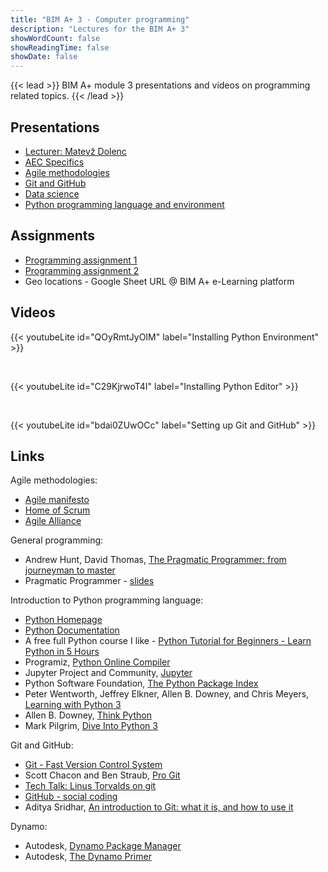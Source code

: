 ```yaml
---
title: "BIM A+ 3 - Computer programming"
description: "Lectures for the BIM A+ 3"
showWordCount: false
showReadingTime: false
showDate: false
---
```


{{< lead >}}
BIM A+ module 3 presentations and videos on programming related topics.
{{< /lead >}}

## Presentations

- [Lecturer: Matevž Dolenc](/bimaplus//BIM_A+3.2_Matevz_Dolenc.pdf)
- [AEC Specifics](/bimaplus/BIM_A+3.2_AEC_Specifics.pdf)
- [Agile methodologies](/bimaplus/BIM_A+3.2_Agile_methodologies.pdf)
- [Git and GitHub](/bimaplus/BIM_A+3.2_Git_and_GitHub.pdf)
- [Data science](/bimaplus/BIM_A+3.2_Data_science.pdf)
- [Python programming language and environment](/bimaplus/BIM_A+3.2_Python.pdf)

## Assignments

- [Programming assignment 1](/bimaplus/BIM_A+3.2_Programming_assignments_-_01.pdf)
- [Programming assignment 2](/bimaplus/BIM_A+3.2_Programming_assignments_-_02.pdf)
- Geo locations - Google Sheet URL @ BIM A+ e-Learning platform

## Videos

{{< youtubeLite id="QOyRmtJyOIM" label="Installing Python Environment" >}} 
<p>&nbsp;</p> 
{{< youtubeLite id="C29KjrwoT4I" label="Installing Python Editor" >}} 
<p>&nbsp;</p> 
{{< youtubeLite id="bdai0ZUwOCc" label="Setting up Git and GitHub" >}}

## Links

Agile methodologies:
- [Agile manifesto](https://agilemanifesto.org)
- [Home of Scrum](https://www.scrum.org)
- [Agile Alliance](https://www.agilealliance.org)

General programming:
- Andrew Hunt, David Thomas, [The Pragmatic Programmer: from journeyman to master](https://pragprog.com/titles/tpp20/the-pragmatic-programmer-20th-anniversary-edition/)
- Pragmatic Programmer - [slides](https://www.slideshare.net/slideshow/embed_code/key/84h1LCyv0B8E7c)

Introduction to Python programming language:
- [Python Homepage](https://www.python.org)
- [Python Documentation](https://docs.python.org/3/)
- A free full Python course I like - [Python Tutorial for Beginners - Learn Python in 5 Hours](https://www.youtube.com/watch?v=t8pPdKYpowI)
- Programiz, [Python Online Compiler](https://www.programiz.com/python-programming/online-compiler/) 
- Jupyter Project and Community, [Jupyter](https://jupyter.org/try)
- Python Software Foundation, [The Python Package Index](https://pypi.org)
- Peter Wentworth, Jeffrey Elkner, Allen B. Downey, and Chris Meyers, [Learning with Python 3](http://www.openbookproject.net/thinkcs/python/english3e/)
- Allen B. Downey, [Think Python](https://greenteapress.com/wp/think-python-2e/)
- Mark Pilgrim, [Dive Into Python 3](https://diveintopython3.net)

Git and GitHub:
- [Git - Fast Version Control System](http://git-scm.com/)
- Scott Chacon and Ben Straub, [Pro Git](https://git-scm.com/book/en/v2)
- [Tech Talk: Linus Torvalds on git](http://www.youtube.com/watch?v=4XpnKHJAok8)
- [GitHub - social coding](https://github.com/)
- Aditya Sridhar, [An introduction to Git: what it is, and how to use it](https://www.freecodecamp.org/news/what-is-git-and-how-to-use-it-c341b049ae61/)

Dynamo:
- Autodesk, [Dynamo Package Manager](https://dynamopackages.com)
- Autodesk, [The Dynamo Primer](https://primer.dynamobim.org/index.html)
